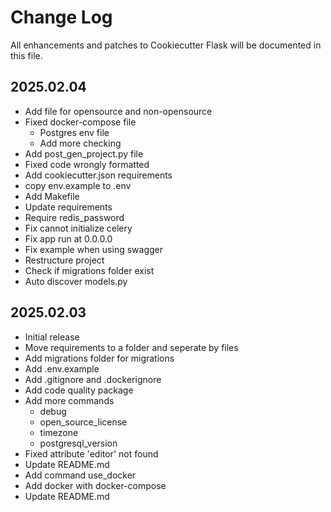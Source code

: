 # Change Log

All enhancements and patches to Cookiecutter Flask will be documented in this file.

<!-- GENERATOR_PLACEHOLDER -->

## 2025.02.04

* Add file for opensource and non-opensource
* Fixed docker-compose file
  * Postgres env file
  * Add more checking
* Add post_gen_project.py file
* Fixed code wrongly formatted
* Add cookiecutter.json requirements
* copy env.example to .env
* Add Makefile
* Update requirements
* Require redis_password
* Fix cannot initialize celery
* Fix app run at 0.0.0.0
* Fix example when using swagger
* Restructure project
* Check if migrations folder exist
* Auto discover models.py

## 2025.02.03

* Initial release
* Move requirements to a folder and seperate by files
* Add migrations folder for migrations
* Add .env.example
* Add .gitignore and .dockerignore
* Add code quality package
* Add more commands
  * debug
  * open_source_license
  * timezone
  * postgresql_version
* Fixed attribute 'editor' not found
* Update README.md
* Add command use_docker
* Add docker with docker-compose
* Update README.md

